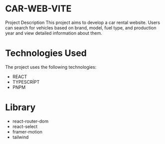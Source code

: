 # CAR-WEB-VITE
Project Description
This project aims to develop a car rental website. Users can search for vehicles based on brand, model, fuel type, and production year and view detailed information about them.

 # Technologies Used
The project uses the following technologies:

- REACT
- TYPESCRİPT
- PNPM

# Library

- react-router-dom
- react-select
- framer-motion
- tailwind
